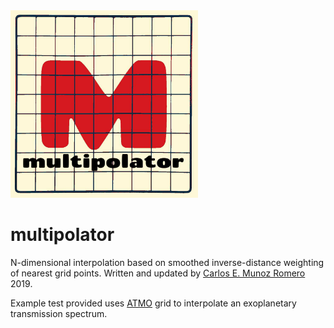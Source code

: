 <img src="logo.jpeg" width="300">

# multipolator
N-dimensional interpolation based on smoothed inverse-distance weighting of nearest grid points. Written and updated by [Carlos E. Munoz Romero](https://github.com/munozcar/) 2019.

Example test provided uses [ATMO](https://drive.google.com/drive/folders/1Yz94usAAiXtnLR0yoq-qkuhegRrI4u4B) grid to interpolate an exoplanetary transmission spectrum.
